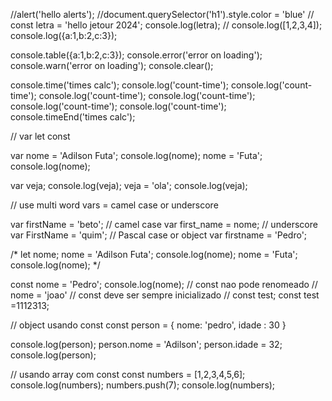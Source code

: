 //alert('hello alerts');
//document.querySelector('h1').style.color = 'blue'
// const letra = 'hello jetour 2024'; console.log(letra);
// console.log([1,2,3,4]); console.log({a:1,b:2,c:3});

console.table({a:1,b:2,c:3});
console.error('error on loading');
console.warn('error on loading');
console.clear();

console.time('times calc');
  console.log('count-time');
  console.log('count-time');
  console.log('count-time');
  console.log('count-time');
  console.log('count-time');
  console.log('count-time');
console.timeEnd('times calc');


// var let const 

var nome = 'Adilson Futa';
console.log(nome);
nome = 'Futa';
console.log(nome);

var veja;
console.log(veja);
veja = 'ola';
console.log(veja);

// use multi word vars = camel case or underscore

var firstName = 'beto'; // camel case
var first_name = nome; //  underscore
var FirstName = 'quim'; // Pascal case or object
var firstname = 'Pedro';



/*
let nome;
nome = 'Adilson Futa';
console.log(nome);
nome = 'Futa';
console.log(nome);
*/

const nome = 'Pedro';
console.log(nome);
 // const nao pode renomeado
 // nome = 'joao'
// const deve ser sempre inicializado
// const test; const test =1112313;

// object usando const 
const person = {
  nome: 'pedro',
  idade : 30
}

console.log(person);
  person.nome = 'Adilson';
  person.idade = 32;
console.log(person);

// usando array com const 
  const numbers = [1,2,3,4,5,6];
console.log(numbers);
  numbers.push(7);
console.log(numbers);
